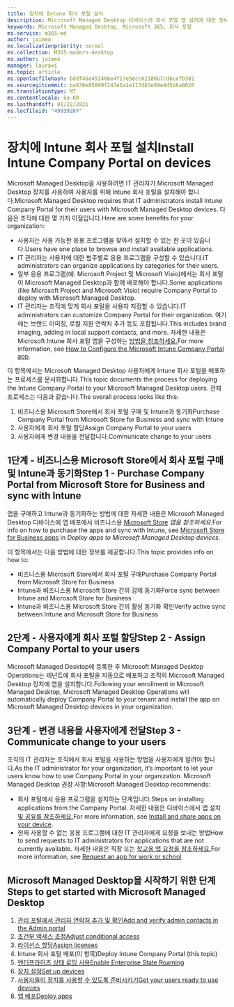 ```yaml
---
title: 장치에 Intune 회사 포털 설치
description: Microsoft Managed Desktop 디바이스에 회사 포털 앱 설치에 대한 정보
keywords: Microsoft Managed Desktop, Microsoft 365, 회사 포털
ms.service: m365-md
author: jaimeo
ms.localizationpriority: normal
ms.collection: M365-modern-desktop
ms.author: jaimeo
manager: laurawi
ms.topic: article
ms.openlocfilehash: bddf46e451408e4f17e58cc62186b7cd6cefb382
ms.sourcegitcommit: ba830e85899f247e5a1e117d63e09e4d5b8a8020
ms.translationtype: MT
ms.contentlocale: ko-KR
ms.lasthandoff: 01/22/2021
ms.locfileid: "49939287"
---
```

# <a name="install-intune-company-portal-on-devices"></a><span data-ttu-id="6bbf9-104">장치에 Intune 회사 포털 설치</span><span class="sxs-lookup"><span data-stu-id="6bbf9-104">Install Intune Company Portal on devices</span></span>

<span data-ttu-id="6bbf9-105">Microsoft Managed Desktop을 사용하려면 IT 관리자가 Microsoft Managed Desktop 장치를 사용하여 사용자를 위해 Intune 회사 포털을 설치해야 합니다.</span><span class="sxs-lookup"><span data-stu-id="6bbf9-105">Microsoft Managed Desktop requires that IT administrators install Intune Company Portal for their users with Microsoft Managed Desktop devices.</span></span> <span data-ttu-id="6bbf9-106">다음은 조직에 대한 몇 가지 이점입니다.</span><span class="sxs-lookup"><span data-stu-id="6bbf9-106">Here are some benefits for your organization:</span></span>
- <span data-ttu-id="6bbf9-107">사용자는 사용 가능한 응용 프로그램을 찾아서 설치할 수 있는 한 곳이 있습니다.</span><span class="sxs-lookup"><span data-stu-id="6bbf9-107">Users have one place to browse and install available applications.</span></span> 
- <span data-ttu-id="6bbf9-108">IT 관리자는 사용자에 대한 범주별로 응용 프로그램을 구성할 수 있습니다.</span><span class="sxs-lookup"><span data-stu-id="6bbf9-108">IT administrators can organize applications by categories for their users.</span></span>  
- <span data-ttu-id="6bbf9-109">일부 응용 프로그램(예: Microsoft Project 및 Microsoft Visio)에서는 회사 포털이 Microsoft Managed Desktop과 함께 배포해야 합니다.</span><span class="sxs-lookup"><span data-stu-id="6bbf9-109">Some applications (like Microsoft Project and Microsoft Visio) require Company Portal to deploy with Microsoft Managed Desktop.</span></span>
- <span data-ttu-id="6bbf9-110">IT 관리자는 조직에 맞게 회사 포털을 사용자 지정할 수 있습니다.</span><span class="sxs-lookup"><span data-stu-id="6bbf9-110">IT administrators can customize Company Portal for their organization.</span></span> <span data-ttu-id="6bbf9-111">여기에는 브랜드 이미징, 로컬 지원 연락처 추가 등도 포함됩니다.</span><span class="sxs-lookup"><span data-stu-id="6bbf9-111">This includes brand imaging, adding in local support contacts, and more.</span></span> <span data-ttu-id="6bbf9-112">자세한 내용은 Microsoft Intune 회사 포털 앱을 구성하는 [방법을 참조하세요.](https://docs.microsoft.com/intune/company-portal-app)</span><span class="sxs-lookup"><span data-stu-id="6bbf9-112">For more information, see [How to Configure the Microsoft Intune Company Portal app](https://docs.microsoft.com/intune/company-portal-app).</span></span>   

<span data-ttu-id="6bbf9-113">이 항목에서는 Microsoft Managed Desktop 사용자에게 Intune 회사 포털을 배포하는 프로세스를 문서화합니다.</span><span class="sxs-lookup"><span data-stu-id="6bbf9-113">This topic documents the process for deploying the Intune Company Portal to your Microsoft Managed Desktop users.</span></span> <span data-ttu-id="6bbf9-114">전체 프로세스는 다음과 같습니다.</span><span class="sxs-lookup"><span data-stu-id="6bbf9-114">The overall process looks like this:</span></span>
1. <span data-ttu-id="6bbf9-115">비즈니스용 Microsoft Store에서 회사 포털 구매 및 Intune과 동기화</span><span class="sxs-lookup"><span data-stu-id="6bbf9-115">Purchase Company Portal from Microsoft Store for Business and sync with Intune</span></span>
2. <span data-ttu-id="6bbf9-116">사용자에게 회사 포털 할당</span><span class="sxs-lookup"><span data-stu-id="6bbf9-116">Assign Company Portal to your users</span></span>
3. <span data-ttu-id="6bbf9-117">사용자에게 변경 내용을 전달합니다.</span><span class="sxs-lookup"><span data-stu-id="6bbf9-117">Communicate change to your users</span></span>

## <a name="step-1---purchase-company-portal-from-microsoft-store-for-business-and-sync-with-intune"></a><span data-ttu-id="6bbf9-118">1단계 - 비즈니스용 Microsoft Store에서 회사 포털 구매 및 Intune과 동기화</span><span class="sxs-lookup"><span data-stu-id="6bbf9-118">Step 1 - Purchase Company Portal from Microsoft Store for Business and sync with Intune</span></span>
<span data-ttu-id="6bbf9-119">앱을 구매하고 Intune과 동기화하는 방법에 대한 자세한 내용은 Microsoft Managed Desktop 디바이스에 앱 배포에서 비즈니스용 [Microsoft Store](deploy-apps.md#msfb-apps) *앱을 참조하세요.*</span><span class="sxs-lookup"><span data-stu-id="6bbf9-119">For info on how to purchase the apps and sync with Intune, see [Microsoft Store for Business apps](deploy-apps.md#msfb-apps) in *Deploy apps to Microsoft Managed Desktop devices*.</span></span>

<span data-ttu-id="6bbf9-120">이 항목에서는 다음 방법에 대한 정보를 제공합니다.</span><span class="sxs-lookup"><span data-stu-id="6bbf9-120">This topic provides info on how to:</span></span> 
- <span data-ttu-id="6bbf9-121">비즈니스용 Microsoft Store에서 회사 포털 구매</span><span class="sxs-lookup"><span data-stu-id="6bbf9-121">Purchase Company Portal from Microsoft Store for Business</span></span> 
- <span data-ttu-id="6bbf9-122">Intune과 비즈니스용 Microsoft Store 간의 강제 동기화</span><span class="sxs-lookup"><span data-stu-id="6bbf9-122">Force sync between Intune and Microsoft Store for Business</span></span>
- <span data-ttu-id="6bbf9-123">Intune과 비즈니스용 Microsoft Store 간의 활성 동기화 확인</span><span class="sxs-lookup"><span data-stu-id="6bbf9-123">Verify active sync between Intune and Microsoft Store for Business</span></span> 

## <a name="step-2---assign-company-portal-to-your-users"></a><span data-ttu-id="6bbf9-124">2단계 - 사용자에게 회사 포털 할당</span><span class="sxs-lookup"><span data-stu-id="6bbf9-124">Step 2 - Assign Company Portal to your users</span></span>
<span data-ttu-id="6bbf9-125">Microsoft Managed Desktop에 등록한 후 Microsoft Managed Desktop Operations는 테넌트에 회사 포털을 자동으로 배포하고 조직의 Microsoft Managed Desktop 장치에 앱을 설치합니다.</span><span class="sxs-lookup"><span data-stu-id="6bbf9-125">Following your enrollment in Microsoft Managed Desktop, Microsoft Managed Desktop Operations will automatically deploy Company Portal to your tenant and install the app on Microsoft Managed Desktop devices in your organization.</span></span>

## <a name="step-3---communicate-change-to-your-users"></a><span data-ttu-id="6bbf9-126">3단계 - 변경 내용을 사용자에게 전달</span><span class="sxs-lookup"><span data-stu-id="6bbf9-126">Step 3 - Communicate change to your users</span></span>
<span data-ttu-id="6bbf9-127">조직의 IT 관리자는 조직에서 회사 포털을 사용하는 방법을 사용자에게 알려야 합니다.</span><span class="sxs-lookup"><span data-stu-id="6bbf9-127">As the IT administrator for your organization, it’s important to let your users know how to use Company Portal in your organization.</span></span> <span data-ttu-id="6bbf9-128">Microsoft Managed Desktop 권장 사항:</span><span class="sxs-lookup"><span data-stu-id="6bbf9-128">Microsoft Managed Desktop recommends:</span></span>
- <span data-ttu-id="6bbf9-129">회사 포털에서 응용 프로그램을 설치하는 단계입니다.</span><span class="sxs-lookup"><span data-stu-id="6bbf9-129">Steps on installing applications from the Company Portal.</span></span> <span data-ttu-id="6bbf9-130">자세한 내용은 디바이스에서 앱 설치 [및 공유를 참조하세요.](https://docs.microsoft.com/intune-user-help/install-apps-cpapp-windows)</span><span class="sxs-lookup"><span data-stu-id="6bbf9-130">For more information, see [Install and share apps on your device](https://docs.microsoft.com/intune-user-help/install-apps-cpapp-windows).</span></span>
- <span data-ttu-id="6bbf9-131">현재 사용할 수 없는 응용 프로그램에 대한 IT 관리자에게 요청을 보내는 방법</span><span class="sxs-lookup"><span data-stu-id="6bbf9-131">How to send requests to IT administrators for applications that are not currently available.</span></span> <span data-ttu-id="6bbf9-132">자세한 내용은 직장 또는 [학교용 앱 요청을 참조하세요.](https://docs.microsoft.com/intune-user-help/install-apps-cpapp-windows#request-an-app-for-work-or-school)</span><span class="sxs-lookup"><span data-stu-id="6bbf9-132">For more information, see [Request an app for work or school](https://docs.microsoft.com/intune-user-help/install-apps-cpapp-windows#request-an-app-for-work-or-school).</span></span>  

## <a name="steps-to-get-started-with-microsoft-managed-desktop"></a><span data-ttu-id="6bbf9-133">Microsoft Managed Desktop을 시작하기 위한 단계</span><span class="sxs-lookup"><span data-stu-id="6bbf9-133">Steps to get started with Microsoft Managed Desktop</span></span>

1. [<span data-ttu-id="6bbf9-134">관리 포털에서 관리자 연락처 추가 및 확인</span><span class="sxs-lookup"><span data-stu-id="6bbf9-134">Add and verify admin contacts in the Admin portal</span></span>](add-admin-contacts.md)
2. [<span data-ttu-id="6bbf9-135">조건부 액세스 조정</span><span class="sxs-lookup"><span data-stu-id="6bbf9-135">Adjust conditional access</span></span>](conditional-access.md)
3. [<span data-ttu-id="6bbf9-136">라이선스 할당</span><span class="sxs-lookup"><span data-stu-id="6bbf9-136">Assign licenses</span></span>](assign-licenses.md)
4. <span data-ttu-id="6bbf9-137">Intune 회사 포털 배포(이 항목)</span><span class="sxs-lookup"><span data-stu-id="6bbf9-137">Deploy Intune Company Portal (this topic)</span></span>
5. [<span data-ttu-id="6bbf9-138">엔터프라이즈 상태 로밍 사용</span><span class="sxs-lookup"><span data-stu-id="6bbf9-138">Enable Enterprise State Roaming</span></span>](enterprise-state-roaming.md)
6. [<span data-ttu-id="6bbf9-139">장치 설정</span><span class="sxs-lookup"><span data-stu-id="6bbf9-139">Set up devices</span></span>](set-up-devices.md)
7. [<span data-ttu-id="6bbf9-140">사용자들이 장치를 사용할 수 있도록 준비시키기</span><span class="sxs-lookup"><span data-stu-id="6bbf9-140">Get your users ready to use devices</span></span>](get-started-devices.md)
8. [<span data-ttu-id="6bbf9-141">앱 배포</span><span class="sxs-lookup"><span data-stu-id="6bbf9-141">Deploy apps</span></span>](deploy-apps.md)

